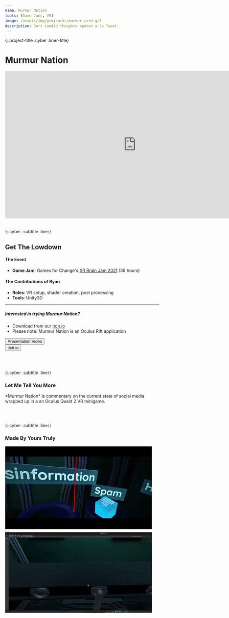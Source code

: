 ```yaml
---
name: Murmur Nation
tools: [Game Jams, VR]
image: /assets/img/projcards/murmur_card.gif
description: Sort candid thoughts spoken a la Tweet.
---
```


{:.project-title .cyber .liner-title}
# Murmur Nation

<div class="flex-container">
    <div class="flex-child vertical-center">
        <iframe width="854" height="480" class="pixel-div-enclose" src="https://www.youtube.com/embed/_EYNkPItX-c" title="YouTube video player" frameborder="0" allow="accelerometer; autoplay; clipboard-write; encrypted-media; gyroscope; picture-in-picture" allowfullscreen></iframe>
    </div>
</div>

<br>

{:.cyber .subtitle .liner}
## Get The Lowdown
<div class="pixel-div">
    <h4 class="cyber info-subtitle">The Event</h4>
    <ul>
        <li><strong>Game Jam</strong>: Games for Change's <a href="https://itch.io/jam/xr-brain-jam/rate/1104487">XR Brain Jam 2021</a> (36 hours)</li>
    </ul>
    <h4 class="cyber info-subtitle">The Contributions of Ryan</h4>
    <ul>
        <li><strong>Roles</strong>: VR setup, shader creation, post processing</li>
        <li><strong>Tools</strong>: Unity3D</li>
    </ul>
    <hr class="inner-hr">
    <h5 class="cyber info-subtitle">Interested in trying Murmur Nation?</h5>
    <ul>
        <li>Download from our <a href="https://itch.io/jam/xr-brain-jam/rate/1104487">Itch.io</a></li>
        <li>Please note: Murmur Nation is an Oculus Rift application</li>
    </ul>
</div>

<div class="flex-container">
    <div class="flex-child vertical-center">
        <a class="no-underline" href="https://www.youtube.com/watch?v=shToU-18rn0">
            <button class="btn">
            <span class="btn__content">Presentation Video</span>
            <span class="btn__glitch"></span>
            </button>
        </a>
    </div>
    <div class="flex-child vertical-center">
        <a class="no-underline" href="https://xrbrain.itch.io/murmur-nation">
            <button class="btn">
            <span class="btn__content">Itch.io</span>
            <span class="btn__glitch"></span>
            </button>
        </a>
    </div>
</div>

<br><br>

{:.cyber .subtitle .liner}
### Let Me Tell You More
<div class="pixel-div">
    <p>
        *Murmur Nation* is commentary on the current state of social media wrapped up in a an Oculus Quest 2 VR minigame.
    </p>
</div>

<br><br>

{:.cyber .subtitle .liner}
### Made By Yours Truly
<div class="pixel-div">
    <div class="flex-container">
        <div class="flex-child vertical-center">
            <a class="no-underline" href="../assets/img/projects/murmur/mn1.gif" data-lightbox="roadtrip">
                <img class="hover cropped" src="../assets/img/projects/murmur/mn1.gif">
            </a>
        </div>
        <!-- <div class="flex-child vertical-center">
            <a class="no-underline" href="../assets/img/projects/murmur/mn2.gif" data-lightbox="roadtrip">
                <img class="hover cropped" src="../assets/img/projects/murmur/mn2.gif">
            </a>
        </div> -->
        <div class="flex-child vertical-center">
            <a class="no-underline" href="../assets/img/projects/murmur/mn3.gif" data-lightbox="roadtrip">
                <img class="hover cropped" src="../assets/img/projects/murmur/mn3.gif">
            </a>
        </div>
    </div>
</div>
<br>